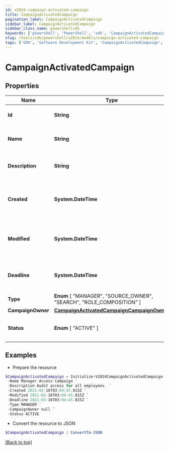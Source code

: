 ```yaml
---
id: v2024-campaign-activated-campaign
title: CampaignActivatedCampaign
pagination_label: CampaignActivatedCampaign
sidebar_label: CampaignActivatedCampaign
sidebar_class_name: powershellsdk
keywords: ['powershell', 'PowerShell', 'sdk', 'CampaignActivatedCampaign', 'V2024CampaignActivatedCampaign'] 
slug: /tools/sdk/powershell/v2024/models/campaign-activated-campaign
tags: ['SDK', 'Software Development Kit', 'CampaignActivatedCampaign', 'V2024CampaignActivatedCampaign']
---
```



# CampaignActivatedCampaign

## Properties

Name | Type | Description | Notes
------------ | ------------- | ------------- | -------------
**Id** | **String** | Unique ID for the campaign. | [required]
**Name** | **String** | The human friendly name of the campaign. | [required]
**Description** | **String** | Extended description of the campaign. | [required]
**Created** | **System.DateTime** | The date and time the campaign was created. | [required]
**Modified** | **System.DateTime** | The date and time the campaign was last modified. | [optional] 
**Deadline** | **System.DateTime** | The date and time the campaign is due. | [required]
**Type** |  **Enum** [  "MANAGER",    "SOURCE_OWNER",    "SEARCH",    "ROLE_COMPOSITION" ] | The type of campaign. | [required]
**CampaignOwner** | [**CampaignActivatedCampaignCampaignOwner**](campaign-activated-campaign-campaign-owner) |  | [required]
**Status** |  **Enum** [  "ACTIVE" ] | The current status of the campaign. | [required]

## Examples

- Prepare the resource
```powershell
$CampaignActivatedCampaign = Initialize-V2024CampaignActivatedCampaign  -Id 2c91808576f886190176f88cac5a0010 `
 -Name Manager Access Campaign `
 -Description Audit access for all employees. `
 -Created 2021-02-16T03:04:45.815Z `
 -Modified 2021-02-16T03:06:45.815Z `
 -Deadline 2021-03-16T03:04:45.815Z `
 -Type MANAGER `
 -CampaignOwner null `
 -Status ACTIVE
```

- Convert the resource to JSON
```powershell
$CampaignActivatedCampaign | ConvertTo-JSON
```


[[Back to top]](#) 

